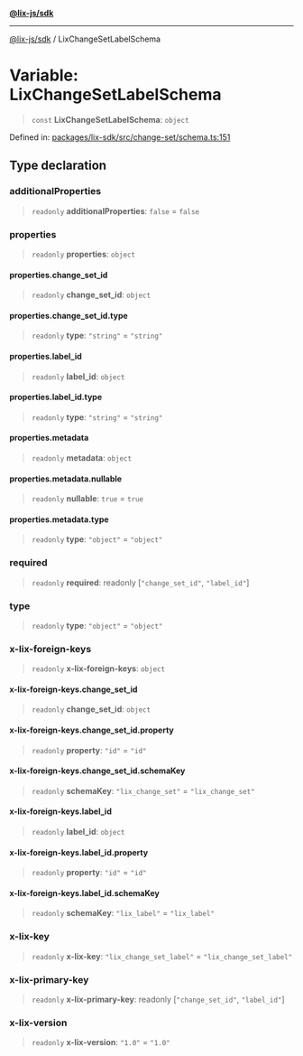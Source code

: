 [**@lix-js/sdk**](../README.md)

***

[@lix-js/sdk](../README.md) / LixChangeSetLabelSchema

# Variable: LixChangeSetLabelSchema

> `const` **LixChangeSetLabelSchema**: `object`

Defined in: [packages/lix-sdk/src/change-set/schema.ts:151](https://github.com/opral/monorepo/blob/e7cabbd11b2cf40d5b5e9666e006c5433c18e5da/packages/lix-sdk/src/change-set/schema.ts#L151)

## Type declaration

### additionalProperties

> `readonly` **additionalProperties**: `false` = `false`

### properties

> `readonly` **properties**: `object`

#### properties.change\_set\_id

> `readonly` **change\_set\_id**: `object`

#### properties.change\_set\_id.type

> `readonly` **type**: `"string"` = `"string"`

#### properties.label\_id

> `readonly` **label\_id**: `object`

#### properties.label\_id.type

> `readonly` **type**: `"string"` = `"string"`

#### properties.metadata

> `readonly` **metadata**: `object`

#### properties.metadata.nullable

> `readonly` **nullable**: `true` = `true`

#### properties.metadata.type

> `readonly` **type**: `"object"` = `"object"`

### required

> `readonly` **required**: readonly \[`"change_set_id"`, `"label_id"`\]

### type

> `readonly` **type**: `"object"` = `"object"`

### x-lix-foreign-keys

> `readonly` **x-lix-foreign-keys**: `object`

#### x-lix-foreign-keys.change\_set\_id

> `readonly` **change\_set\_id**: `object`

#### x-lix-foreign-keys.change\_set\_id.property

> `readonly` **property**: `"id"` = `"id"`

#### x-lix-foreign-keys.change\_set\_id.schemaKey

> `readonly` **schemaKey**: `"lix_change_set"` = `"lix_change_set"`

#### x-lix-foreign-keys.label\_id

> `readonly` **label\_id**: `object`

#### x-lix-foreign-keys.label\_id.property

> `readonly` **property**: `"id"` = `"id"`

#### x-lix-foreign-keys.label\_id.schemaKey

> `readonly` **schemaKey**: `"lix_label"` = `"lix_label"`

### x-lix-key

> `readonly` **x-lix-key**: `"lix_change_set_label"` = `"lix_change_set_label"`

### x-lix-primary-key

> `readonly` **x-lix-primary-key**: readonly \[`"change_set_id"`, `"label_id"`\]

### x-lix-version

> `readonly` **x-lix-version**: `"1.0"` = `"1.0"`
